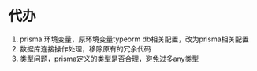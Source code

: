 # 代办
1. prisma 环境变量，原环境变量typeorm db相关配置，改为prisma相关配置
2. 数据库连接操作处理，移除原有的冗余代码
3. 类型问题，prisma定义的类型是否合理，避免过多any类型